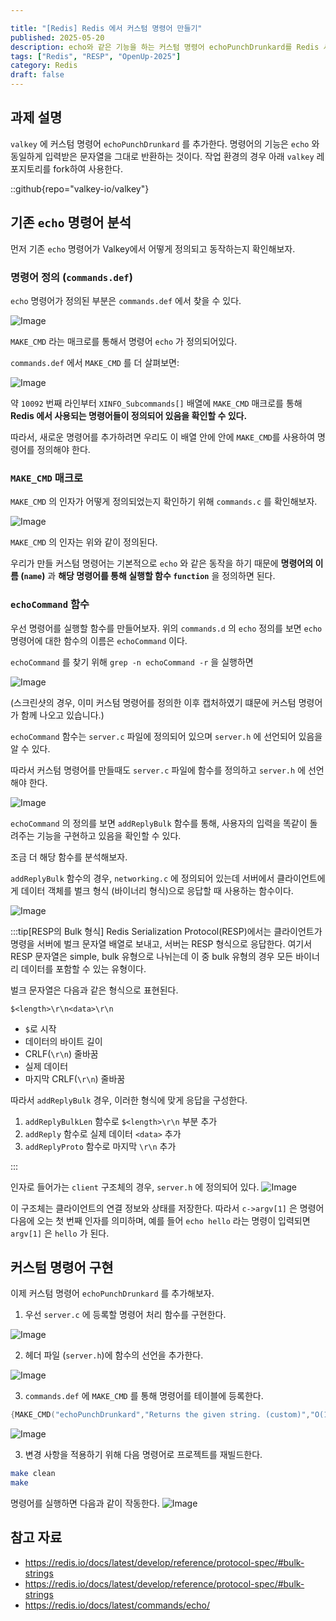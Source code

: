 ```yaml
---

title: "[Redis] Redis 에서 커스텀 명령어 만들기"
published: 2025-05-20
description: echo와 같은 기능을 하는 커스텀 명령어 echoPunchDrunkard를 Redis 서버에서 실행되도록 해보자.
tags: ["Redis", "RESP", "OpenUp-2025"]
category: Redis
draft: false
---  
```


## 과제 설명

`valkey` 에 커스텀 명령어 `echoPunchDrunkard` 를 추가한다. 명령어의 기능은 `echo` 와 동일하게 입력받은 문자열을 그대로 반환하는 것이다.
작업 환경의 경우 아래 `valkey` 레포지토리를 fork하여 사용한다.

::github{repo="valkey-io/valkey"}

## 기존 `echo` 명령어 분석

먼저 기존 `echo` 명령어가 Valkey에서 어떻게 정의되고 동작하는지 확인해보자.

### 명령어 정의 (`commands.def`)

`echo` 명령어가 정의된 부분은 `commands.def` 에서 찾을 수 있다.

![Image](https://github.com/user-attachments/assets/80ccdc07-907f-45ce-bab9-da2c0166cb9a)

`MAKE_CMD` 라는 매크로를 통해서 명령어 `echo` 가 정의되어있다.

`commands.def` 에서 `MAKE_CMD` 를 더 살펴보면:

![Image](https://github.com/user-attachments/assets/b3e22550-6677-49da-a70b-df537d18685d)

약 `10092` 번째 라인부터 `XINFO_Subcommands[]` 배열에 `MAKE_CMD`
 매크로를 통해 **Redis 에서 사용되는 명령어들이 정의되어 있음을 확인할 수 있다.**

따라서, 새로운 명령어를 추가하려면 우리도 이 배열 안에 안에 `MAKE_CMD`를 사용하여 명령어를 정의해야 한다.

### `MAKE_CMD` 매크로

`MAKE_CMD` 의 인자가 어떻게 정의되었는지 확인하기 위해 `commands.c` 를 확인해보자.

![Image](https://github.com/user-attachments/assets/81008e25-f248-41d5-9fe0-bf8edfbac685)

`MAKE_CMD` 의 인자는 위와 같이 정의된다.

우리가 만들 커스텀 명령어는 기본적으로 `echo` 와 같은 동작을 하기 때문에 **명령어의 이름 (`name`)** 과 **해당 명령어를 통해 실행할 함수 `function`** 을 정의하면 된다.

### `echoCommand` 함수

우선 명령어를 실행할 함수를 만들어보자. 위의 `commands.d` 의 `echo` 정의를 보면 `echo` 명령어에 대한 함수의 이름은 `echoCommand` 이다.

`echoCommand` 를 찾기 위해 `grep -n echoCommand -r` 을 실행하면

![Image](https://github.com/user-attachments/assets/aa0ed27d-f115-409d-9e01-5b398f5a90bc)

(스크린샷의 경우, 이미 커스텀 명령어를 정의한 이후 캡처하였기 떄문에 커스텀 명령어가 함께 나오고 있습니다.)

`echoCommand` 함수는 `server.c` 파일에 정의되어 있으며 `server.h` 에 선언되어 있음을 알 수 있다.

따라서 커스텀 명령어를 만들때도 `server.c` 파일에 함수를 정의하고 `server.h` 에 선언해야 한다.

![Image](https://github.com/user-attachments/assets/cbb75691-0713-4e29-8d70-646d96c35623)

`echoCommand` 의 정의를 보면 `addReplyBulk` 함수를 통해, 사용자의 입력을 똑같이 돌려주는 기능을 구현하고 있음을 확인할 수 있다.

조금 더 해당 함수를 분석해보자.

`addReplyBulk` 함수의 경우, `networking.c` 에 정의되어 있는데 서버에서 클라이언트에게 데이터 객체를 벌크 형식 (바이너리 형식)으로 응답할 때 사용하는 함수이다.

![Image](https://github.com/user-attachments/assets/608da1f5-4649-4643-9dd0-72529f1e149e)

:::tip[RESP의 Bulk 형식]
Redis Serialization Protocol(RESP)에서는 클라이언트가 명령을 서버에 벌크 문자열 배열로 보내고, 서버는 RESP 형식으로 응답한다.
여기서 RESP 문자열은 simple, bulk 유형으로 나뉘는데 이 중 bulk 유형의 경우 모든 바이너리 데이터를 포함할 수 있는 유형이다.

벌크 문자열은 다음과 같은 형식으로 표현된다.

```
$<length>\r\n<data>\r\n
```

- `$`로 시작
- 데이터의 바이트 길이
- CRLF(`\r\n`) 줄바꿈
- 실제 데이터
- 마지막 CRLF(`\r\n`) 줄바꿈

따라서 `addReplyBulk` 경우, 이러한 형식에 맞게 응답을 구성한다.

1. `addReplyBulkLen` 함수로 `$<length>\r\n` 부분 추가
2. `addReply` 함수로 실제 데이터 `<data>` 추가
3. `addReplyProto` 함수로 마지막 `\r\n` 추가

:::

인자로 들어가는 `client` 구조체의 경우, `server.h` 에 정의되어 있다.
![Image](https://github.com/user-attachments/assets/26a8aedd-f1f2-400a-9071-1afa3cb2060c)

이 구조체는 클라이언트의 연결 정보와 상태를 저장한다.
따라서 `c->argv[1]` 은 명령어 다음에 오는 첫 번째 인자를 의미하며, 예를 들어 `echo hello` 라는 명령이 입력되면 `argv[1]` 은 `hello` 가 된다.

## 커스텀 명령어 구현

이제 커스텀 명령어 `echoPunchDrunkard` 를 추가해보자.

1. 우선 `server.c` 에 등록할 명령어 처리 함수를 구현한다.

![Image](https://github.com/user-attachments/assets/18950021-2fe4-4d75-ab7f-aae28e183046)

2. 헤더 파일 (`server.h`)에 함수의 선언을 추가한다.

![Image](https://github.com/user-attachments/assets/7c032cc1-780b-4fdb-b5f6-69445fbe8df9)

3. `commands.def` 에 `MAKE_CMD` 를 통해 명령어를 테이블에 등록한다.

```c
{MAKE_CMD("echoPunchDrunkard","Returns the given string. (custom)","O(1)","1.0.0",CMD_DOC_NONE,NULL,NULL,"connect      ion",COMMAND_GROUP_CONNECTION,ECHO_History,0,ECHO_Tips,0,echoPunchDrunkard,2,CMD_LOADING|CMD_STALE|CMD_FAST,ACL_C      ATEGORY_CONNECTION,ECHO_Keyspecs,0,NULL,1),.args=ECHO_Args},
```

![Image](https://github.com/user-attachments/assets/023d9af3-6e5f-4965-a4f2-23712ce02964)

3. 변경 사항을 적용하기 위해 다음 명령어로 프로젝트를 재빌드한다.

```bash
make clean
make
```

명령어를 실행하면 다음과 같이 작동한다.
![Image](https://github.com/user-attachments/assets/cc5f010c-896b-42e6-861d-60062bb17b9f)

## 참고 자료

- <https://redis.io/docs/latest/develop/reference/protocol-spec/#bulk-strings>
- <https://redis.io/docs/latest/develop/reference/protocol-spec/#bulk-strings>
- <https://redis.io/docs/latest/commands/echo/>

